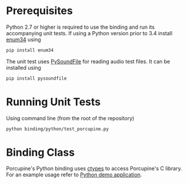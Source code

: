 # Prerequisites

Python 2.7 or higher is required to use the binding and run its accompanying unit tests. If using a Python version prior
to 3.4 install [enum34](https://pypi.python.org/pypi/enum34) using

```bash
pip install enum34
```

The unit test uses [PySoundFile](https://pypi.python.org/pypi/PySoundFile) for reading audio test files. It can be
installed using

```bash
pip install pysoundfile
```

# Running Unit Tests

Using command line (from the root of the repository)

```bash
python binding/python/test_porcupine.py
```

# Binding Class

Porcupine's Python binding uses [ctypes](https://docs.python.org/3.5/library/ctypes.html) to access Porcupine's C
library. For an example usage refer to [Python demo application](/demo/python/porcupine_demo.py).  